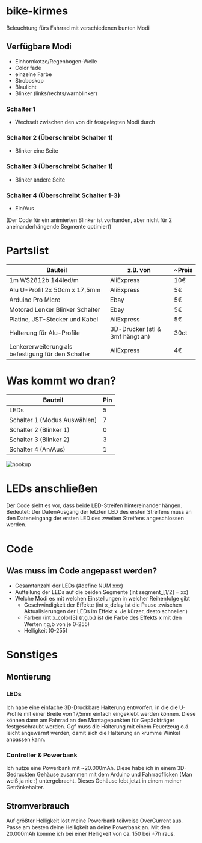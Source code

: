 # bike-kirmes
Beleuchtung fürs Fahrrad mit verschiedenen bunten Modi

## Verfügbare Modi
- Einhornkotze/Regenbogen-Welle
- Color fade
- einzelne Farbe
- Stroboskop
- Blaulicht
- Blinker (links/rechts/warnblinker)

### Schalter 1 
- Wechselt zwischen den von dir festgelegten Modi durch
### Schalter 2 (Überschreibt Schalter 1)
- Blinker eine Seite
### Schalter 3 (Überschreibt Schalter 1)
- Blinker andere Seite
### Schalter 4 (Überschreibt Schalter 1-3)
- Ein/Aus

(Der Code für ein animierten Blinker ist vorhanden, aber nicht für 2 aneinanderhängende Segmente optimiert)

# Partslist
|Bauteil|z.B. von |~Preis|
|--|--|-|
|1m WS2812b 144led/m | AliExpress | 10€ |
|Alu U-Profil 2x 50cm x 17,5mm | AliExpress | 5€ |
|Arduino Pro Micro | Ebay | 5€ |
|Motorad Lenker Blinker Schalter | Ebay | 5€ |
|Platine, JST-Stecker und Kabel|AliExpress|5€|
|Halterung für Alu-Profile|3D-Drucker (stl & 3mf hängt an)|30ct|
|Lenkererweiterung als befestigung für den Schalter|AliExpress|4€|

# Was kommt wo dran?
|Bauteil|Pin|
|-|-|
|LEDs|5|
|Schalter 1 (Modus Auswählen)|7|
|Schalter 2 (Blinker 1)|0|
|Schalter 3 (Blinker 2)|3|
|Schalter 4 (An/Aus)|1|

![hookup](https://user-images.githubusercontent.com/24511715/146252441-660fef14-19ac-4e3d-aa8d-00fcd79b262b.png)

# LEDs anschließen
Der Code sieht es vor, dass beide LED-Streifen hintereinander hängen.
Bedeutet: Der DatenAusgang der letzten LED des ersten Streifens muss an den Dateneingang der ersten LED des zweiten Streifens angeschlossen werden.

# Code
## Was muss im Code angepasst werden?
- Gesamtanzahl der LEDs (#define NUM xxx)
- Aufteilung der LEDs auf die beiden Segmente (int segment_[1/2] = xx)
- Welche Modi es mit welchen Einstellungen in welcher Reihenfolge gibt
  - Geschwindigkeit der Effekte (int x_delay ist die Pause zwischen Aktualisierungen der LEDs im Effekt x. Je kürzer, desto schneller.)
  - Farben (int x_color[3] {r,g,b,} ist die Farbe des Effekts x mit den Werten r,g,b von je 0-255)
  - Helligkeit (0-255)

# Sonstiges
## Montierung
### LEDs
Ich habe eine einfache 3D-Druckbare Halterung entworfen, in die die U-Profile mit einer Breite von 17,5mm einfach eingeklebt werden können. Diese können dann am Fahrrad an den Montagepunkten für Gepäckträger festgeschraubt werden. Ggf muss die Halterung mit einem Feuerzeug o.ä. leicht angewärmt werden, damit sich die Halterung an krumme Winkel anpassen kann.

### Controller & Powerbank
Ich nutze eine Powerbank mit ~20.000mAh. Diese habe ich in einem 3D-Gedruckten Gehäuse zusammen mit dem Arduino und Fahrradflicken (Man weiß ja nie :) untergebracht. Dieses Gehäuse lebt jetzt in einem meiner Getränkehalter.

## Stromverbrauch
Auf größter Helligkeit löst meine Powerbank teilweise OverCurrent aus. Passe am besten deine Helligkeit an deine Powerbank an. Mit den 20.000mAh komme ich bei einer Helligkeit von ca. 150 bei ±7h raus.
